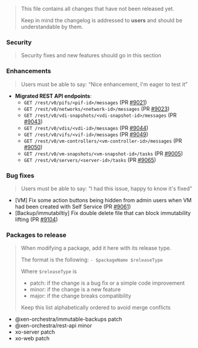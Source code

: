 > This file contains all changes that have not been released yet.
>
> Keep in mind the changelog is addressed to **users** and should be
> understandable by them.

### Security

> Security fixes and new features should go in this section

### Enhancements

> Users must be able to say: “Nice enhancement, I'm eager to test it”

- **Migrated REST API endpoints**:
  - `GET /rest/v0/pifs/<pif-id>/messages` (PR [#9021](https://github.com/vatesfr/xen-orchestra/pull/9021))
  - `GET /rest/v0/networks/<network-id>/messages` (PR [#9023](https://github.com/vatesfr/xen-orchestra/pull/9023))
  - `GET /rest/v0/vdi-snapshots/<vdi-snapshot-id>/messages` (PR [#9043](https://github.com/vatesfr/xen-orchestra/pull/9043))
  - `GET /rest/v0/vdis/<vdi-id>/messages` (PR [#9044](https://github.com/vatesfr/xen-orchestra/pull/9044))
  - `GET /rest/v0/vifs/<vif-id>/messages` (PR [#9049](https://github.com/vatesfr/xen-orchestra/pull/9049))
  - `GET /rest/v0/vm-controllers/<vm-controller-id>/messages` (PR [#9050](https://github.com/vatesfr/xen-orchestra/pull/9050))
  - `GET /rest/v0/vm-snapshots/<vm-snapshot-id>/tasks` (PR [#9005](https://github.com/vatesfr/xen-orchestra/pull/9005))
  - `GET /rest/v0/servers/<server-id>/tasks` (PR [#9065](https://github.com/vatesfr/xen-orchestra/pull/9065))

### Bug fixes

> Users must be able to say: “I had this issue, happy to know it's fixed”

- [VM] Fix some action buttons being hidden from admin users when VM had been created with Self Service (PR [#9061](https://github.com/vatesfr/xen-orchestra/pull/9061))
- [Backup/immutabiltiy] Fix double delete file that can block immutability lifting (PR [#9104](https://github.com/vatesfr/xen-orchestra/pull/9104))

### Packages to release

> When modifying a package, add it here with its release type.
>
> The format is the following: `- $packageName $releaseType`
>
> Where `$releaseType` is
>
> - patch: if the change is a bug fix or a simple code improvement
> - minor: if the change is a new feature
> - major: if the change breaks compatibility
>
> Keep this list alphabetically ordered to avoid merge conflicts

<!--packages-start-->

- @xen-orchestra/immutable-backups patch
- @xen-orchestra/rest-api minor
- xo-server patch
- xo-web patch

<!--packages-end-->
